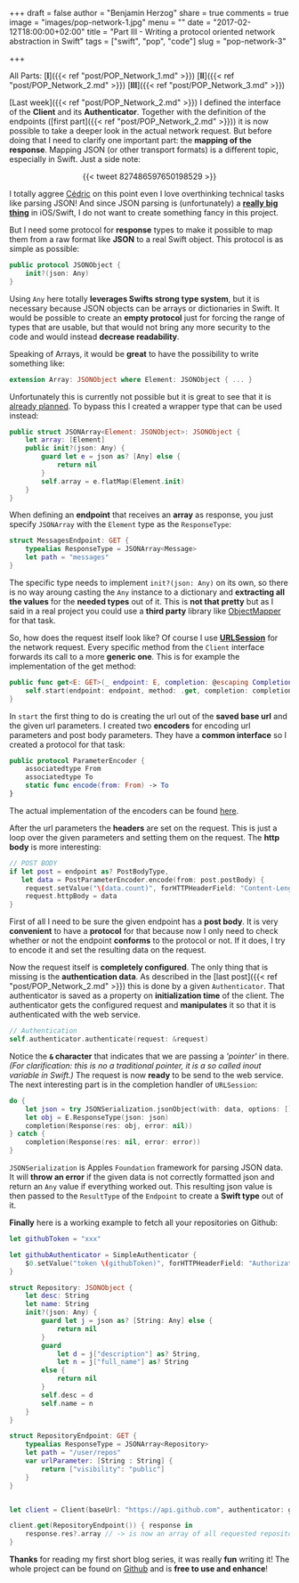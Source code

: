 +++
draft = false
author = "Benjamin Herzog"
share = true
comments = true
image = "images/pop-network-1.jpg"
menu = ""
date = "2017-02-12T18:00:00+02:00"
title = "Part III - Writing a protocol oriented network abstraction in Swift"
tags = ["swift", "pop", "code"]
slug = "pop-network-3"

+++

All Parts: [**I**]({{< ref "post/POP_Network_1.md" >}}) [**II**]({{< ref "post/POP_Network_2.md" >}}) [**III**]({{< ref "post/POP_Network_3.md" >}})

[Last week]({{< ref "post/POP_Network_2.md" >}}) I defined the interface of the **Client** and its **Authenticator**. Together with the definition of the endpoints ([first part]({{< ref "post/POP_Network_2.md" >}})) it is now possible to take a deeper look in the actual network request. But before doing that I need to clarify one important part: the **mapping of the response**. Mapping JSON (or other transport formats) is a different topic, especially in Swift. Just a side note:

<center>{{< tweet 827486597650198529 >}}</center>

I totally aggree [Cédric](https://twitter.com/0xced) on this point even I love overthinking technical tasks like parsing JSON! And since JSON parsing is (unfortunately) a [**really big thing**](https://github.com/search?utf8=✓&q=swift+json) in iOS/Swift, I do not want to create something fancy in this project.

But I need some protocol for **response** types to make it possible to map them from a raw format like **JSON** to a real Swift object. This protocol is as simple as possible:

```swift
public protocol JSONObject {
    init?(json: Any)
}
```

Using `Any` here totally **leverages Swifts strong type system**, but it is necessary because JSON objects can be arrays or dictionaries in Swift. It would be possible to create an **empty protocol** just for forcing the range of types that are usable, but that would not bring any more security to the code and would instead **decrease readability**.

Speaking of Arrays, it would be **great** to have the possibility to write something like:

```swift
extension Array: JSONObject where Element: JSONObject { ... }
```

Unfortunately this is currently not possible but it is great to see that it is [already planned](https://github.com/apple/swift-evolution/blob/master/proposals/0143-conditional-conformances.md). To bypass this I created a wrapper type that can be used instead:

```swift
public struct JSONArray<Element: JSONObject>: JSONObject {
    let array: [Element]
    public init?(json: Any) {
        guard let e = json as? [Any] else {
            return nil
        }
        self.array = e.flatMap(Element.init)
    }
}
```

When defining an **endpoint** that receives an **array** as response, you just specify `JSONArray` with the `Element` type as the `ResponseType`:

```swift
struct MessagesEndpoint: GET {
    typealias ResponseType = JSONArray<Message>
    let path = "messages"
}
```

The specific type needs to implement `init?(json: Any)` on its own, so there is no way aroung casting the `Any` instance to a dictionary and **extracting all the values** for the **needed types** out of it. This is **not that pretty** but as I said in a real project you could use a **third party** library like [ObjectMapper](https://github.com/Hearst-DD/ObjectMapper) for that task.

So, how does the request itself look like? Of course I use [**URLSession**](https://developer.apple.com/reference/foundation/urlsession) for the network request. Every specific method from the `Client` interface forwards its call to a more **generic one**. This is for example the implementation of the get method:

```swift
public func get<E: GET>(_ endpoint: E, completion: @escaping Completion<E.ResponseType>) {
    self.start(endpoint: endpoint, method: .get, completion: completion)
}
```

In `start` the first thing to do is creating the url out of the **saved base url** and the given url parameters. I created two **encoders** for encoding url parameters and post body parameters. They have a **common interface** so I created a protocol for that task:

```swift
public protocol ParameterEncoder {
    associatedtype From
    associatedtype To
    static func encode(from: From) -> To
}
```

The actual implementation of the encoders can be found [here](https://github.com/BenchR267/Resty/blob/master/Sources/ParameterEncoder.swift).

After the url parameters the **headers** are set on the request. This is just a loop over the given parameters and setting them on the request. The **http body** is more interesting:

```swift
// POST BODY
if let post = endpoint as? PostBodyType, 
   let data = PostParameterEncoder.encode(from: post.postBody) {
    request.setValue("\(data.count)", forHTTPHeaderField: "Content-Length")
    request.httpBody = data
}
```

First of all I need to be sure the given endpoint has a **post body**. It is very **convenient** to have a **protocol** for that because now I only need to check whether or not the endpoint **conforms** to the protocol or not. If it does, I try to encode it and set the resulting data on the request.

Now the request itself is **completely configured**. The only thing that is missing is the **authentication data**. As described in the [last post]({{< ref "post/POP_Network_2.md" >}}) this is done by a given `Authenticator`. That authenticator is saved as a property on **initialization time** of the client. The authenticator gets the configured request and **manipulates** it so that it is authenticated with the web service.
```swift
// Authentication
self.authenticator.authenticate(request: &request)
```

Notice the **`&` character** that indicates that we are passing a *'pointer'* in there. *(For clarification: this is no a traditional pointer, it is a so called inout variable in Swift.)* The request is now **ready** to be send to the web service. The next interesting part is in the completion handler of `URLSession`:

```swift
do {
    let json = try JSONSerialization.jsonObject(with: data, options: [])
    let obj = E.ResponseType(json: json)
    completion(Response(res: obj, error: nil))
} catch {
    completion(Response(res: nil, error: error))
}
```

`JSONSerialization` is Apples `Foundation` framework for parsing JSON data. It will **throw an error** if the given data is not correctly formatted json and return an `Any` value if everything worked out. This resulting json value is then passed to the `ResultType` of the `Endpoint` to create a **Swift type** out of it.

**Finally** here is a working example to fetch all your repositories on Github:

```swift
let githubToken = "xxx"

let githubAuthenticator = SimpleAuthenticator {
    $0.setValue("token \(githubToken)", forHTTPHeaderField: "Authorization")
}

struct Repository: JSONObject {
    let desc: String
    let name: String
    init?(json: Any) {
        guard let j = json as? [String: Any] else {
            return nil
        }
        guard
            let d = j["description"] as? String,
            let n = j["full_name"] as? String
        else {
            return nil
        }
        self.desc = d
        self.name = n
    }
}

struct RepositoryEndpoint: GET {
    typealias ResponseType = JSONArray<Repository>
    let path = "/user/repos"
    var urlParameter: [String : String] {
        return ["visibility": "public"]
    }
}


let client = Client(baseUrl: "https://api.github.com", authenticator: githubAuthenticator)

client.get(RepositoryEndpoint()) { response in
    response.res?.array // -> is now an array of all requested repositories
}
```

**Thanks** for reading my first short blog series, it was really **fun** writing it! The whole project can be found on [Github](https://github.com/BenchR267/Resty) and is **free to use and enhance**!
